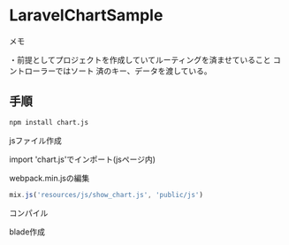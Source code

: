 # LaravelChartSample

メモ

・前提としてプロジェクトを作成していてルーティングを済ませていること
コントローラーではソート 済のキー、データを渡している。

## 手順
```Bash
npm install chart.js
````

jsファイル作成

import 'chart.js'でインポート(jsページ内)

webpack.min.jsの編集
```Javascript
mix.js('resources/js/show_chart.js', 'public/js')
```

コンパイル

blade作成